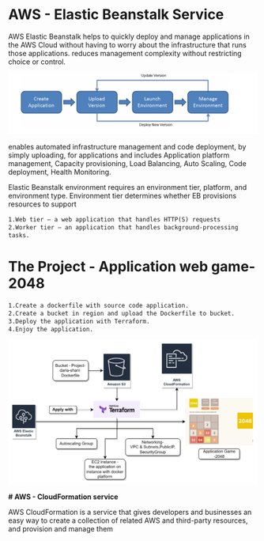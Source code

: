 # **AWS - Elastic Beanstalk Service**

AWS Elastic Beanstalk helps to quickly deploy and manage applications in the AWS Cloud without having to worry about the infrastructure that runs those applications. reduces management complexity without restricting choice or control.


![](pictures/img.png)


enables automated infrastructure management and code deployment, by simply uploading, for applications and includes Application platform management, Capacity provisioning, Load Balancing, Auto Scaling, Code deployment, Health Monitoring.

Elastic Beanstalk environment requires an environment tier, platform, and environment type. Environment tier determines whether EB provisions resources to support

    1.Web tier – a web application that handles HTTP(S) requests    
    2.Worker tier – an application that handles background-processing tasks.


# **The Project - Application web game-2048**

    1.Create a dockerfile with source code application.
    2.Create a bucket in region and upload the Dockerfile to bucket.
    3.Deploy the application with Terraform.
    4.Enjoy the application.


![](pictures/img_1.png)


**# AWS - CloudFormation service**

AWS CloudFormation is a service that gives developers and businesses an easy way to create a collection of related AWS and third-party resources, and provision and manage them